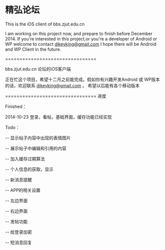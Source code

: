 精弘论坛
================================

This is the iOS client of bbs.zjut.edu.cn

I am working on this project now, and prepare to finish before December 2014.
If you're interested in this project,or you're a developer of Android or WP welcome to contact dikeyking@gmail.com 
I hope there will be Android and WP Client in the future.


================================

bbs.zjut.edu.cn 论坛的iOS客户端

正在忙这个项目，希望十二月之前能完成。假如你有兴趣开发Android 或 WP版本的话，欢迎联系  dikeyking@gmail.com 。
希望以后能有各个移动版本

================================
进度


Finished：

2014-10-23  登录，看帖，基础界面，缓存功能已经实现



Todo：

--  显示帖子内容中出现的表情图片

--  展示帖子中编辑和引用的内容

--  加入缓存过期算法

--  个人信息的获取，显示

--  新消息提醒

--  APP的相关设置

--  左边界面

--  右边界面

--  发帖功能

--  给登录加密

--  短消息回复

